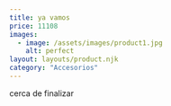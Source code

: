 ```yaml
---
title: ya vamos
price: 11108
images:
  - image: /assets/images/product1.jpg
    alt: perfect
layout: layouts/product.njk
category: "Accesorios"
---
```

cerca de finalizar
